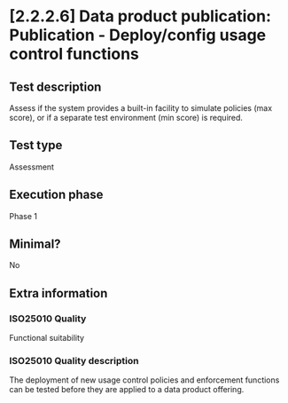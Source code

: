 
# [2.2.2.6] Data product publication: Publication - Deploy/config usage control functions
 
## Test description
Assess if the system provides a built-in facility to simulate policies (max score), or if a separate test environment (min score) is required.
 
## Test type
Assessment
 
## Execution phase
Phase 1
 
## Minimal?
No
 
## Extra information
### ISO25010 Quality
Functional suitability
### ISO25010 Quality description
The deployment of new usage control policies and enforcement functions can be tested before they are applied to a data product offering.
    